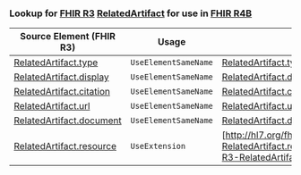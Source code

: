 ### Lookup for [FHIR R3](https://hl7.org/fhir/STU3/) [RelatedArtifact](https://hl7.org/fhir/STU3/RelatedArtifact.html) for use in [FHIR R4B](https://hl7.org/fhir/R4B/)

| Source Element (FHIR R3) | Usage | Target |
| -------------- | ----- | ------ |
| [RelatedArtifact.type](https://hl7.org/fhir/STU3/RelatedArtifact.html#resource) | `UseElementSameName` | [RelatedArtifact.type](https://hl7.org/fhir/R4B/RelatedArtifact.html#resource) |
| [RelatedArtifact.display](https://hl7.org/fhir/STU3/RelatedArtifact.html#resource) | `UseElementSameName` | [RelatedArtifact.display](https://hl7.org/fhir/R4B/RelatedArtifact.html#resource) |
| [RelatedArtifact.citation](https://hl7.org/fhir/STU3/RelatedArtifact.html#resource) | `UseElementSameName` | [RelatedArtifact.citation](https://hl7.org/fhir/R4B/RelatedArtifact.html#resource) |
| [RelatedArtifact.url](https://hl7.org/fhir/STU3/RelatedArtifact.html#resource) | `UseElementSameName` | [RelatedArtifact.url](https://hl7.org/fhir/R4B/RelatedArtifact.html#resource) |
| [RelatedArtifact.document](https://hl7.org/fhir/STU3/RelatedArtifact.html#resource) | `UseElementSameName` | [RelatedArtifact.document](https://hl7.org/fhir/R4B/RelatedArtifact.html#resource) |
| [RelatedArtifact.resource](https://hl7.org/fhir/STU3/RelatedArtifact.html#resource) | `UseExtension` | [http://hl7.org/fhir/3.0/StructureDefinition/extension-RelatedArtifact.resource](StructureDefinition-ext-R3-RelatedArtifact.resource.html) |
